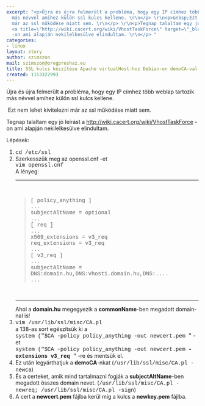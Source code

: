 ```yaml
---
excerpt: "<p>Újra és újra felmerült a probléma, hogy egy IP címhez több weblap tartozik
  más névvel amihez külön ssl kulcs kellene. \r\n</p> \r\n<p>&nbsp;Ezt nem lehet kivitelezni
  már az ssl működése miatt sem. \r\n</p> \r\n<p>Tegnap talaltam egy jó leírást a
  <a title=\"http://wiki.cacert.org/wiki/VhostTaskForce\" target=\"_blank\" href=\"http://wiki.cacert.org/wiki/VhostTaskForce\">http://wiki.cacert.org/wiki/VhostTaskForce</a>
  -on ami alapján nekilelkesülve elindultam. \r\n</p> "
categories:
- linux
layout: story
author: szimszon
mail: szimszon@oregpreshaz.eu
title: SSL kulcs készítése Apache virtualHost-hoz Debian-on demoCA-val
created: 1153322993
---
```

<p>Újra és újra felmerült a probléma, hogy egy IP címhez több weblap tartozik más névvel amihez külön ssl kulcs kellene. 
</p> 
<p>&nbsp;Ezt nem lehet kivitelezni már az ssl működése miatt sem. 
</p> 
<p>Tegnap talaltam egy jó leírást a <a title="http://wiki.cacert.org/wiki/VhostTaskForce" target="_blank" href="http://wiki.cacert.org/wiki/VhostTaskForce">http://wiki.cacert.org/wiki/VhostTaskForce</a> -on ami alapján nekilelkesülve elindultam. 
</p> <!--break--> 
<p> Lépések: 
</p> 
<ol> 
  <li><font face="courier new,courier,monospace">cd /etc/ssl</font> 
  </li> 
  <li>Szerkesszük meg az openssl.cnf -et 
    <br /><font face="courier new,courier,monospace">vim openssl.cnf</font> 
    <br />A lényeg: 
    <br />
    <hr size="2" width="100%" />
    <br /> 
    <blockquote><font face="courier new,courier,monospace">[ policy_anything ]</font> 
      <br /><font face="courier new,courier,monospace">... 
      <br />subjectAltName = optional 
      <br />... 
      <br />[ req ] 
      <br />... 
      <br />x509_extensions = v3_req 
      <br />req_extensions = v3_req 
      <br />... 
      <br />[ v3_req ] 
      <br />... 
      <br />subjectAltName = DNS:domain.hu,DNS:vhost1.domain.hu,DNS:.... 
      <br />...</font> 
      <br />
    </blockquote>
    <br />
    <hr size="2" width="100%" />
    <blockquote> 
    </blockquote>Ahol a <b>domain.hu</b> megegyezik a <b>commonName</b>-ben megadott domain-nal is! 
    <br />
  </li>
  <li><font face="courier new,courier,monospace">vim /usr/lib/ssl/misc/CA.pl
    <br /></font>a 138-as sort egészítsük ki a
    <br /><font face="courier new,courier,monospace">system ("$CA -policy policy_anything -out newcert.pem "</font> -et
    <br /><font face="courier new,courier,monospace">system ("$CA -policy policy_anything -out newcert.pem <b>-extensions v3_req </b>"</font> -re és mentsük el.
  </li>
  <li>Ez után legyárthatjuk a <b>demoCA</b>-nkat (<font face="courier new,courier,monospace">/usr/lib/ssl/misc/CA.pl -newca</font>)
  </li>
  <li>És a certeket, amik mind tartalmazni fogják a <b>subjectAltName</b>-ben megadott összes domain nevet. (<font face="courier new,courier,monospace">/usr/lib/ssl/misc/CA.pl -newreq; /usr/lib/ssl/misc/CA.pl -sign</font>)
  </li>
  <li>A cert a <b>newcert.pem</b> fájlba kerül míg a kulcs a <b>newkey.pem</b> fájlba.
    <br />
  </li> 
</ol> 
